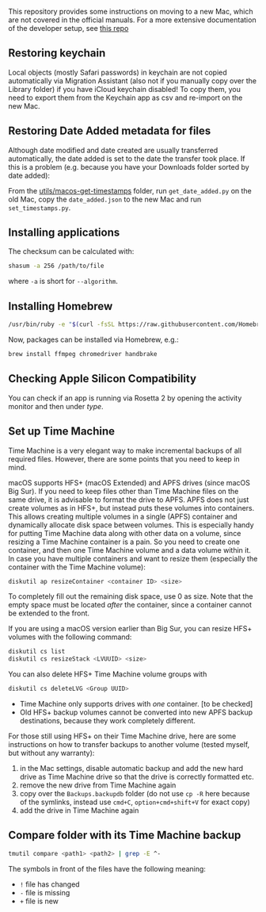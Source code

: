 This repository provides some instructions on moving to a new Mac, which are not covered in the official manuals.
For a more extensive documentation of the developer setup, see [this repo](https://github.com/nicolashery/mac-dev-setup)

## Restoring keychain
Local objects (mostly Safari passwords) in keychain are not copied automatically via Migration Assistant (also not if you manually copy over the Library folder) if you have iCloud keychain disabled!
To copy them, you need to export them from the Keychain app as csv and re-import on the new Mac.

## Restoring Date Added metadata for files
Although date modified and date created are usually transferred automatically, the date added is set to the date the transfer took place.
If this is a problem (e.g. because you have your Downloads folder sorted by date added):

From the [utils/macos-get-timestamps](https://github.com/kai314/utils/tree/master/macos-restore-timestamps) folder, run `get_date_added.py` on the old Mac, copy the `date_added.json` to the new Mac and run `set_timestamps.py`.

## Installing applications
The checksum can be calculated with:
```bash
shasum -a 256 /path/to/file
```
where `-a` is short for `--algorithm`.

## Installing Homebrew
```bash
/usr/bin/ruby -e "$(curl -fsSL https://raw.githubusercontent.com/Homebrew/install/master/install)"
```
Now, packages can be installed via Homebrew, e.g.:
```bash
brew install ffmpeg chromedriver handbrake
```

## Checking Apple Silicon Compatibility
You can check if an app is running via Rosetta 2 by opening the activity monitor and then under _type_.


## Set up Time Machine
Time Machine is a very elegant way to make incremental backups of all required files.
However, there are some points that you need to keep in mind.

macOS supports HFS+ (macOS Extended) and APFS drives (since macOS Big Sur). If you need to keep files other than Time Machine files on the same drive, it is advisable to format the drive to APFS.
APFS does not just create volumes as in HFS+, but instead puts these volumes into containers.
This allows creating multiple volumes in a single (APFS) container and dynamically allocate disk space between volumes.
This is especially handy for putting Time Machine data along with other data on a volume, since resizing a Time Machine container is a pain.
So you need to create one container, and then one Time Machine volume and a data volume within it.
In case you have multiple containers and want to resize them (especially the container with the Time Machine volume):
```bash
diskutil ap resizeContainer <container ID> <size>
```
To completely fill out the remaining disk space, use 0 as size.
Note that the empty space must be located _after_ the container, since a container cannot be extended to the front.

If you are using a macOS version earlier than Big Sur, you can resize HFS+ volumes with the following command:
```bash
diskutil cs list
diskutil cs resizeStack <LVUUID> <size>
```
You can also delete HFS+ Time Machine volume groups with
```bash
diskutil cs deleteLVG <Group UUID>
```

- Time Machine only supports drives with _one_ container. [to be checked]
- Old HFS+ backup volumes cannot be converted into new APFS backup destinations, because they work completely different.

For those still using HFS+ on their Time Machine drive, here are some instructions on how to transfer backups to another volume (tested myself, but without any warranty):
1. in the Mac settings, disable automatic backup and add the new hard drive as Time Machine drive so that the drive is correctly formatted etc.
2. remove the new drive from Time Machine again
3. copy over the `Backups.backupdb` folder (do not use `cp -R` here because of the symlinks, instead use `cmd+C`, `option+cmd+shift+V` for exact copy)
4. add the drive in Time Machine again

## Compare folder with its Time Machine backup
```bash
tmutil compare <path1> <path2> | grep -E ^-
```

The symbols in front of the files have the following meaning:
- `!` file has changed
- `-` file is missing
- `+` file is new
